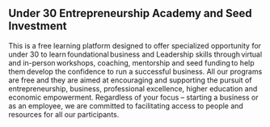![]()

![]()

![]()

![]()

![]()

![]()

![]()

## **Under 30 Entrepreneurship Academy and Seed Investment**

This is a free learning platform designed to offer specialized opportunity for under 30 to learn foundational business and Leadership skills through virtual and in-person workshops, coaching, mentorship and seed funding to help them develop the confidence to run a successful business.
All our programs are free and they are aimed at encouraging and supporting the pursuit of entrepreneurship, business, professional excellence, higher education and economic empowerment. Regardless of your focus – starting a business or as an employee, we are committed to facilitating access to people and resources for all our participants.